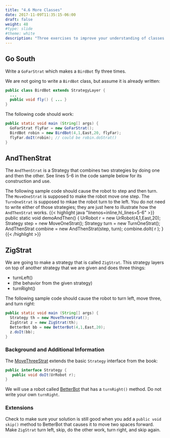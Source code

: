 ```yaml
---
title: "4.6 More Classes"
date: 2017-11-09T11:35:15-06:00
draft: false
weight: 48
#type: slide
#theme: white
description: "Three exercises to improve your understanding of classes and interfaces."
---
```


## Go South

Write a `GoFarStrat` which makes a `BirdBot` fly three times.

We are not going to write a `BirdBot` class, but assume it is already written:
```java
public class BirdBot extends StrategyLayer { 
  ...
  public void fly() { ... }
}
```

The following code should work:
```java
public static void main (String[] args) {
  GoFarStrat flyFar = new GoFarStrat();
  BirdBot robin = new BirdBot(4,1,East,20, flyFar);
  flyFar.doIt(robin); // could be robin.doStrat()
}
```

## AndThenStrat

The `AndThenStrat` is a Strategy that combines two strategies by doing one and then the other. See lines 5-6 in the code sample below for its construction and use.

The following sample code should cause the robot to step and then turn. The `MoveOneStrat` is supposed to make the robot move one step. The `TurnOneStrat` is supposed to mkae the robot turn to the left. You do not need to write either of those strategies; they are just here to illustrate how the `AndThenStrat` works.
{{< highlight java "linenos=inline,hl_lines=5-6" >}}
public static void demoAndThen() {
  UrRobot r = new UrRobot(4,1,East,20);
  Strategy step = new MoveOneStrat();
  Strategy turn = new TurnOneStrat();
  AndThenStrat combine = new AndThenStrat(step, turn);
  combine.doIt( r );
}
{{< /highlight >}}


## ZigStrat

We are going to make a strategy that is called `ZigStrat`. This strategy layers on top of another strategy that we are given and does three things:

* turnLeft()
* (the behavior from the given strategy)
* turnRight()

The following sample code should cause the robot to turn left, move three, and turn right:
```java
public static void main (String[] args) {
  Strategy th = new MoveThreeStrat();
  ZigStrat z = new ZigStrat(th);
  BetterBot bb = new BetterBot(4,1,East,20);
  z.doIt(bb);
}
```


### Background and Additional Information
The [MoveThreeStrat](MoveThreeStrat.java) extends the basic `Strategy` interface from the book:
```java
public interface Strategy { 
   public void doIt(UrRobot r);
}
```

We will use a robot called [BetterBot](BetterBot.java) that has a `turnRight()` method. Do not write your own `turnRight`.

### Extensions

Check to make sure your solution is still good when you add a `public void skip()` method to BetterBot that causes it to move two spaces forward. Make `ZigStrat` turn left, skip, do the other work, turn right, and skip again.

